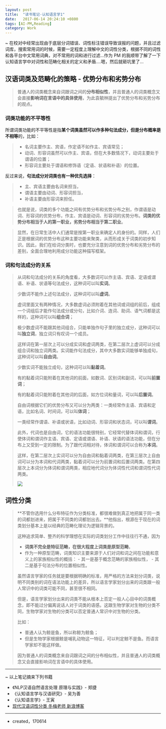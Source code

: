 ```yaml
---
layout: post
title:  "读书笔记·认知语言学1"
date:   2017-06-14 20:24:10 +0800
tags: [AI-PM,Reading]
category: Work
---
```


~ 在校对中经常出现由于底层分词错误、词性标注错误导致误报的问题，并且过滤词库，搜索常用词的时候，需要一定程度上理解中文的词性分类，根据不同的词性和各平台中文常用词典，对不常用的词和进行过滤...作为 PM 的我顺带了解了一下认知语言学中对词性和范畴化相关的定义和矛盾....嗯，然后就砸坑里了...


## 汉语词类及范畴化的策略 - 优势分布和劣势分布

> 普通人的词类概念来自词跟词之间的**分布相似性**，并且普通人的词类概念又会直接**影响词在言语中的具体使用**，为此袁毓林提出了优势分布和劣势分布的观点。

### 词类功能的不平等性

所谓词类功能的不平等性是指**某个词类虽然可以作多种句法成分，但是分布概率是不相等**的，比如：

> - 名词主要作主、宾语，作定语不如作主、宾语常见；
> - 动词、形容词虽然可以作主、宾语，但在大多数情况下，动词主要处于谓语的位置；
> - 形容词主要处于谓语和修饰语（定语、状语和补语）的位置。

反过来说，**句法成分对词类也有一种优先选择**：

> - 主、宾语主要由名词来担当，
> - 谓语主要由动词、形容词担当，
> - 补语主要由形容词来担任。

> 也就是说，词类的多个功能之间有优势分布和劣势分布之别，作谓语是动词、形容词的优势分布，作主、宾语是动词、形容词的劣势分布。**词类的优势分布相当于人的第一职业，劣势分布相当于第二职业**。

> 显然，在日常生活中人们通常是按第一职业来确定人的身份的。同样，人们正是根据词的优势分布这种主要功能来聚类，从而形成关于词类的初步知识。因此，我们在给词分类时，也要充分注意到词的优势分布和劣势分布的差别，全面合理地利用成分功能这种描写框架。

### 词和句法成分的关系

> 从词和句法成分的关系的角度看，大多数词可以作主语、宾语、定语或谓语、补语、状语等句法成分，这种词可以叫**实词**。
> 
> 少数词不能作上述句法成分，这种词可以叫**虚词**。
> 
> 虚词里面又有两种情况，大多数虚词必须附着在其他词或词组的前后，组成一个词组后才能作句法成分或分句，比如介词、连词、助词、语气词都是这样的，这种词可以叫**组合词**；
> 
> 极少数虚词不能跟其他词组合，只能单独作句子里的独立成分，这种词可以叫**独立词**，独立词只有叹词一个成员。
> 
> 这样词在第一层次上可以分成实词和虚词两类，在第二层次上虚词可以分成组合词和独立词两类。实词能作句法成分，其中大多数实词能够单独成句，这种词可以叫**自由词**。
> 
> 少数实词不能独立成句，这种词可以叫**黏着词**。
> 
> 有的黏着词只能附着在其他词的前面，如数词、区别词和副词，可以叫**前置词**；
> 
> 有的黏着词只能附着在其他词的后面，如方位词和量词，可以叫**后置词**。
> 
> 自由词根据它们的优势分布又可以分为两类：一类经常作主语、宾语和定语，比如名词、时间词，可以叫**体词**；
> 
> 一类经常作谓语、补语或状语，比如动词、形容词和状态词，可以叫**谓词**。
> 
> 此外，代词也是自由词，它的语法功能很特别，它经常代替体词和谓词，行使体词和谓词作主语、宾语、定语或谓语、补语、状语的语法功能，但在分布上又受到一定的限制。为了跟代词相对待，体词和谓词可以合称为**本词**。
> 
> 这样，在第二层次上实词可以分为自由词和黏着词两类，在第三层次上自由词可以分为本词和代词两类，黏着词可以分为前置词和后置词两类。在第四层次上本词分为体词和谓词两类，相应地代词分为体词性代词和谓词性代词两类。
> 
> ![](http://ojcp18ifz.bkt.clouddn.com/2017-07-17-080533.jpg)

## 词性分类

> **不管你选用什么分布特征作为分类标准，都很难做到真正地把属于同一类的词都划进来，把属于不同类的词都划出去。**他指出，根源在于现在的词类划分基本上是以经典的范畴化理论为逻辑背景的。
> 
> 这种追求简单、整齐的科学理想在实际的词类划分工作中往往行不通，因为
> 
> - **词类不完全是特征范畴，在很大程度上词类是原型范畴**。
> - 作为一种原型范畴，词类知识主要来源于人们对词和词之间在功能和意义上的家族相似性的概括：
	- 其一是基于概念范畴的家族相似性，
	- 其二是基于句法分布的位置相似性。
> 
> 虽然语言学家的任务就是要根据明确的标准，用严格的方法来划分词类，说明不同类别的词在语法功能上的差异，所以语言学家划分出来的词类跟一般人常识中的词类可能不同，甚至很不相同。
> 
> 但是，语言学家划分出来的词类不能从根本上否定一般人心目中的词类概念，即不能过分偏离说话人对于词类的语感。这跟生物学家对生物的分类不同，生物学家对生物的分类可以否定普通人常识中对生物的分类。
> 
> 比如：
> 
> - 普通人认为鲸是鱼，所以称鲸为鲸鱼；
> - 但是生物学家根据鲸是哺乳动物这一特征，可以判定鲸不是鱼。而语言学家却不能这样做。
> 
> 因为普通人的词类概念来自词跟词之间的分布相似性，并且普通人的词类概念又会直接影响词在言语中的具体使用。

---

~ 以上笔记摘来下列书籍

- 《NLP汉语自然语言处理 原理与实践》- 郑捷
- 《认知语言学与汉语研究》- 吴为善
- 《认知语言学》- 王寅
- [现代汉语词性分类 冬梅老师 新浪博客](http://blog.sina.com.cn/s/blog_af52657a01018zkj.html)


---

- created，170614